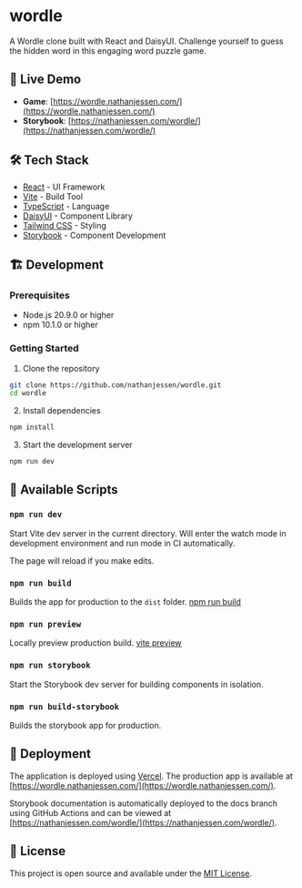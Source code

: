 # wordle

A Wordle clone built with React and DaisyUI. Challenge yourself to guess the hidden word in this engaging word puzzle game.

## 🚀 Live Demo

- **Game**: [https://wordle.nathanjessen.com/](https://wordle.nathanjessen.com/)
- **Storybook**: [https://nathanjessen.com/wordle/](https://nathanjessen.com/wordle/)

## 🛠️ Tech Stack

- [React](https://reactjs.org/) - UI Framework
- [Vite](https://vitejs.dev/) - Build Tool
- [TypeScript](https://www.typescriptlang.org/) - Language
- [DaisyUI](https://daisyui.com/) - Component Library
- [Tailwind CSS](https://tailwindcss.com/) - Styling
- [Storybook](https://storybook.js.org/) - Component Development

## 🏗️ Development

### Prerequisites

- Node.js 20.9.0 or higher
- npm 10.1.0 or higher

### Getting Started

1. Clone the repository
```bash
git clone https://github.com/nathanjessen/wordle.git
cd wordle
```

2. Install dependencies
```bash
npm install
```

3. Start the development server
```bash
npm run dev
```

## 📜 Available Scripts

### `npm run dev`

Start Vite dev server in the current directory. Will enter the watch mode in development environment and run mode in CI automatically.

The page will reload if you make edits.

### `npm run build`

Builds the app for production to the `dist` folder. [npm run build](https://vitejs.dev/guide/cli.html#build)

### `npm run preview`

Locally preview production build. [vite preview](https://vitejs.dev/guide/cli.html#vite-preview)

### `npm run storybook`

Start the Storybook dev server for building components in isolation.

### `npm run build-storybook`

Builds the storybook app for production.

## 🚀 Deployment

The application is deployed using [Vercel](https://vercel.com). The production app is available at [https://wordle.nathanjessen.com/](https://wordle.nathanjessen.com/).

Storybook documentation is automatically deployed to the docs branch using GitHub Actions and can be viewed at [https://nathanjessen.com/wordle/](https://nathanjessen.com/wordle/).

## 📝 License

This project is open source and available under the [MIT License](LICENSE).
